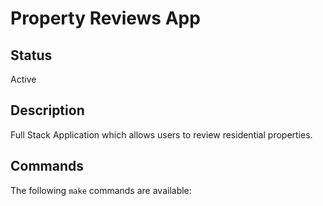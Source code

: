 # Property Reviews App

## Status

Active

## Description

Full Stack Application which allows users to review residential properties.

## Commands

The following `make` commands are available:
